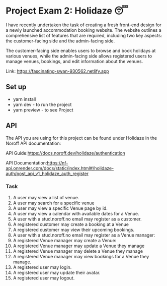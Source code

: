 # Project Exam 2:  Holidaze 😴

I have recently undertaken the task of creating a fresh front-end design for a newly launched accommodation booking website. The website outlines a comprehensive list of features that are required, including two key aspects: the customer-facing side and the admin-facing side.

The customer-facing side enables users to browse and book holidays at various venues, while the admin-facing side allows registered users to manage venues, bookings, and edit information about the venues.

Link: https://fascinating-swan-930562.netlify.app



## Set up

* yarn install
* yarn dev - to run the project
* yarn preview - to see Project


 ## API

The API you are using for this project can be found under Holidaze in the Noroff API documentation:

API Guide:https://docs.noroff.dev/holidaze/authentication

API Documentation:https://nf-api.onrender.com/docs/static/index.html#/holidaze-auth/post_api_v1_holidaze_auth_register


### Task

1. A user may view a list of venue.
2. A user may search for a specific venue
3. A user may view a specific Venue page by id. 
4. A user may view a calendar with available dates for a Venue.
5. A user with a stud.noroff.no email may register as a customer. 
6. A registered customer may create a booking at a Venue
7. A registered customer may view their upcoming bookings.
8. A user with a stud.noroff.no email may register as a Venue manager:
9. A registered Venue manager may create a Venue:
10. A registered Venue manager may update a Venue they manage
11. A registered Venue manager may delete a Venue they manage
12. A registered Venue manager may view bookings for a Venue they manage.
13. A registered user may login.
14. A registered user may update their avatar.
15. A registered user may logout.





